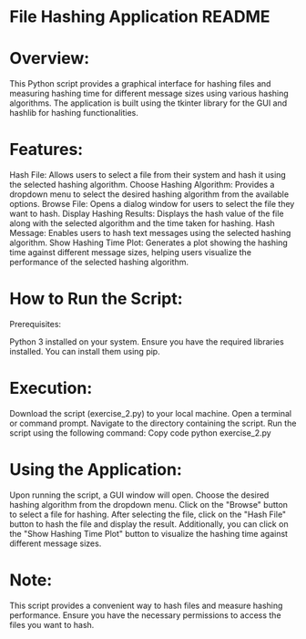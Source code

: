 # File Hashing Application README

# Overview:
This Python script provides a graphical interface for hashing files and measuring hashing time for different message sizes using various hashing algorithms. The application is built using the tkinter library for the GUI and hashlib for hashing functionalities.

# Features:
Hash File: Allows users to select a file from their system and hash it using the selected hashing algorithm.
Choose Hashing Algorithm: Provides a dropdown menu to select the desired hashing algorithm from the available options.
Browse File: Opens a dialog window for users to select the file they want to hash.
Display Hashing Results: Displays the hash value of the file along with the selected algorithm and the time taken for hashing.
Hash Message: Enables users to hash text messages using the selected hashing algorithm.
Show Hashing Time Plot: Generates a plot showing the hashing time against different message sizes, helping users visualize the performance of the selected hashing algorithm.

# How to Run the Script:
Prerequisites:

Python 3 installed on your system.
Ensure you have the required libraries installed. You can install them using pip.

# Execution:
Download the script (exercise_2.py) to your local machine.
Open a terminal or command prompt.
Navigate to the directory containing the script.
Run the script using the following command:
Copy code
python exercise_2.py

# Using the Application:
Upon running the script, a GUI window will open.
Choose the desired hashing algorithm from the dropdown menu.
Click on the "Browse" button to select a file for hashing.
After selecting the file, click on the "Hash File" button to hash the file and display the result.
Additionally, you can click on the "Show Hashing Time Plot" button to visualize the hashing time against different message sizes.

# Note:
This script provides a convenient way to hash files and measure hashing performance. Ensure you have the necessary permissions to access the files you want to hash.
